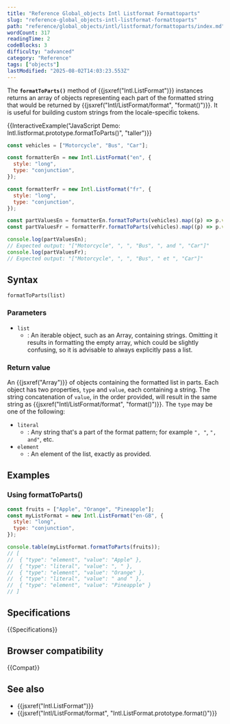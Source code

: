 ```yaml
---
title: "Reference Global_objects Intl Listformat Formattoparts"
slug: "reference-global_objects-intl-listformat-formattoparts"
path: "reference/global_objects/intl/listformat/formattoparts/index.md"
wordCount: 317
readingTime: 2
codeBlocks: 3
difficulty: "advanced"
category: "Reference"
tags: ["objects"]
lastModified: "2025-08-02T14:03:23.553Z"
---
```



The **`formatToParts()`** method of {{jsxref("Intl.ListFormat")}} instances returns an array of objects representing each part of the formatted string that would be returned by {{jsxref("Intl/ListFormat/format", "format()")}}. It is useful for building custom strings from the locale-specific tokens.

{{InteractiveExample("JavaScript Demo: Intl.listformat.prototype.formatToParts()", "taller")}}

```js interactive-example
const vehicles = ["Motorcycle", "Bus", "Car"];

const formatterEn = new Intl.ListFormat("en", {
  style: "long",
  type: "conjunction",
});

const formatterFr = new Intl.ListFormat("fr", {
  style: "long",
  type: "conjunction",
});

const partValuesEn = formatterEn.formatToParts(vehicles).map((p) => p.value);
const partValuesFr = formatterFr.formatToParts(vehicles).map((p) => p.value);

console.log(partValuesEn);
// Expected output: "["Motorcycle", ", ", "Bus", ", and ", "Car"]"
console.log(partValuesFr);
// Expected output: "["Motorcycle", ", ", "Bus", " et ", "Car"]"
```

## Syntax

```js-nolint
formatToParts(list)
```

### Parameters

- `list`
  - : An iterable object, such as an Array, containing strings. Omitting it results in formatting the empty array, which could be slightly confusing, so it is advisable to always explicitly pass a list.

### Return value

An {{jsxref("Array")}} of objects containing the formatted list in parts. Each object has two properties, `type` and `value`, each containing a string. The string concatenation of `value`, in the order provided, will result in the same string as {{jsxref("Intl/ListFormat/format", "format()")}}. The `type` may be one of the following:

- `literal`
  - : Any string that's a part of the format pattern; for example `", "`, `", and"`, etc.
- `element`
  - : An element of the list, exactly as provided.

## Examples

### Using formatToParts()

```js
const fruits = ["Apple", "Orange", "Pineapple"];
const myListFormat = new Intl.ListFormat("en-GB", {
  style: "long",
  type: "conjunction",
});

console.table(myListFormat.formatToParts(fruits));
// [
//  { "type": "element", "value": "Apple" },
//  { "type": "literal", "value": ", " },
//  { "type": "element", "value": "Orange" },
//  { "type": "literal", "value": " and " },
//  { "type": "element", "value": "Pineapple" }
// ]
```

## Specifications

{{Specifications}}

## Browser compatibility

{{Compat}}

## See also

- {{jsxref("Intl.ListFormat")}}
- {{jsxref("Intl/ListFormat/format", "Intl.ListFormat.prototype.format()")}}
